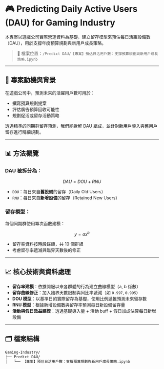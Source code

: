 # 🎮 Predicting Daily Active Users (DAU) for Gaming Industry

本專案以遊戲公司實際營運資料為基礎，建立留存模型來預估每日活躍設備數（DAU），用於支撐年度預算規劃與新用戶成長策略。

> 📍 檔案位置：`/Predict DAU/【專案】預估日活用戶數：支撐預算規劃與新用戶成長策略.ipynb`

---

## 🧠 專案動機與背景

在遊戲公司中，預測未來的活躍用戶數可用於：
- 撰寫預算規劃提案
- 評估廣告預算回收可能性
- 規劃促活或留存活動策略

透過精準的同期群留存預測，我們能拆解 DAU 組成，並針對新用戶導入與舊用戶留存進行精細規劃。

---

## 📊 方法概覽

### DAU 被拆分為：

$$DAU = DOU + RNU$$

- `DOU`：每日來自**舊設備**的留存（Daily Old Users）
- `RNU`：每日來自**新增設備**的留存（Retained New Users）

### 留存模型：

每個同期群使用冪次函數建模：

$$y = ax^b$$

- 留存率資料按時段歸類，共 10 個群組
- 考慮留存率遞減與臨界天數後的修正

---

## 📈 核心技術與資料處理

- **留存率建模**：依據開服以來各群體的行為建立曲線模型（a, b 係數）
- **留存曲線修正**：加入臨界天數限制與同比率遞減（如 `0.997`, `0.995`）
- **DOU 模型**：以基準日的實際留存為基礎，使用比例遞推預測未來留存數
- **RNU 模型**：根據新增設備數與留存率預測每日新設備留存量
- **活動與假日效益建模**：透過基礎導入量 + 活動 buff + 假日加成估算每日新增設備

---

## 🗂️ 檔案結構

```bash
Gaming-Industry/
├── Predict DAU/
│   └── 【專案】預估日活用戶數：支撐預算規劃與新用戶成長策略.ipynb
